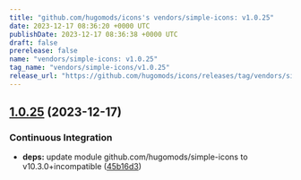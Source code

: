 ```yaml
---
title: "github.com/hugomods/icons's vendors/simple-icons: v1.0.25"
date: 2023-12-17 08:36:20 +0000 UTC
publishDate: 2023-12-17 08:36:38 +0000 UTC
draft: false
prerelease: false
name: "vendors/simple-icons: v1.0.25"
tag_name: "vendors/simple-icons/v1.0.25"
release_url: "https://github.com/hugomods/icons/releases/tag/vendors/simple-icons/v1.0.25"
---
```


## [1.0.25](https://github.com/hugomods/icons/compare/vendors/simple-icons/v1.0.24...vendors/simple-icons/v1.0.25) (2023-12-17)


### Continuous Integration

* **deps:** update module github.com/hugomods/simple-icons to v10.3.0+incompatible ([45b16d3](https://github.com/hugomods/icons/commit/45b16d301fac8f0137c358a0e650491a60002a97))
